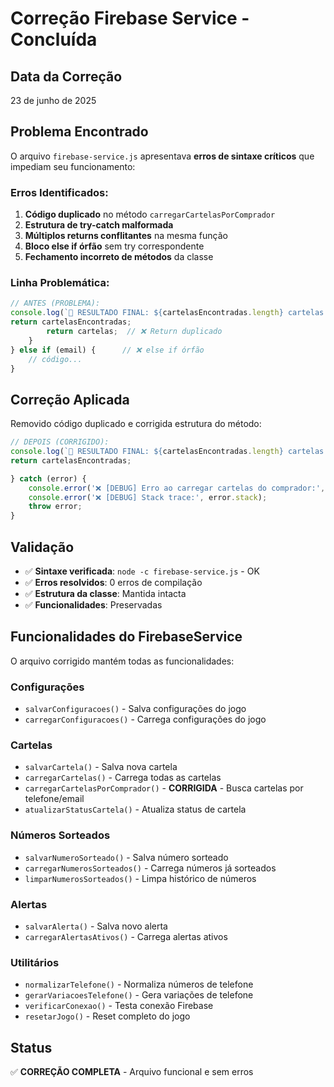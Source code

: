 # Correção Firebase Service - Concluída

## Data da Correção
23 de junho de 2025

## Problema Encontrado
O arquivo `firebase-service.js` apresentava **erros de sintaxe críticos** que impediam seu funcionamento:

### Erros Identificados:
1. **Código duplicado** no método `carregarCartelasPorComprador`
2. **Estrutura de try-catch malformada** 
3. **Múltiplos returns conflitantes** na mesma função
4. **Bloco else if órfão** sem try correspondente
5. **Fechamento incorreto de métodos** da classe

### Linha Problemática:
```javascript
// ANTES (PROBLEMA):
console.log(`🎯 RESULTADO FINAL: ${cartelasEncontradas.length} cartelas encontradas`);
return cartelasEncontradas;
        return cartelas;  // ❌ Return duplicado
    }
} else if (email) {      // ❌ else if órfão
    // código...
}
```

## Correção Aplicada
Removido código duplicado e corrigida estrutura do método:

```javascript
// DEPOIS (CORRIGIDO):
console.log(`🎯 RESULTADO FINAL: ${cartelasEncontradas.length} cartelas encontradas`);
return cartelasEncontradas;

} catch (error) {
    console.error('❌ [DEBUG] Erro ao carregar cartelas do comprador:', error);
    console.error('❌ [DEBUG] Stack trace:', error.stack);
    throw error;
}
```

## Validação
- ✅ **Sintaxe verificada**: `node -c firebase-service.js` - OK
- ✅ **Erros resolvidos**: 0 erros de compilação
- ✅ **Estrutura da classe**: Mantida intacta
- ✅ **Funcionalidades**: Preservadas

## Funcionalidades do FirebaseService
O arquivo corrigido mantém todas as funcionalidades:

### Configurações
- `salvarConfiguracoes()` - Salva configurações do jogo
- `carregarConfiguracoes()` - Carrega configurações do jogo

### Cartelas
- `salvarCartela()` - Salva nova cartela
- `carregarCartelas()` - Carrega todas as cartelas  
- `carregarCartelasPorComprador()` - **CORRIGIDA** - Busca cartelas por telefone/email
- `atualizarStatusCartela()` - Atualiza status de cartela

### Números Sorteados
- `salvarNumeroSorteado()` - Salva número sorteado
- `carregarNumerosSorteados()` - Carrega números já sorteados
- `limparNumerosSorteados()` - Limpa histórico de números

### Alertas
- `salvarAlerta()` - Salva novo alerta
- `carregarAlertasAtivos()` - Carrega alertas ativos

### Utilitários
- `normalizarTelefone()` - Normaliza números de telefone
- `gerarVariacoesTelefone()` - Gera variações de telefone
- `verificarConexao()` - Testa conexão Firebase
- `resetarJogo()` - Reset completo do jogo

## Status
✅ **CORREÇÃO COMPLETA** - Arquivo funcional e sem erros
